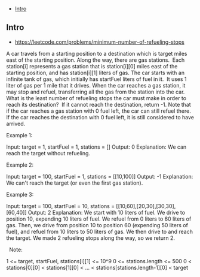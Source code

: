 - [Intro](#intro)

## Intro

- https://leetcode.com/problems/minimum-number-of-refueling-stops

A car travels from a starting position to a destination which is target miles east of the starting position.
Along the way, there are gas stations.  Each station[i] represents a gas station that is station[i][0] miles east of the starting position, and has station[i][1] liters of gas.
The car starts with an infinite tank of gas, which initially has startFuel liters of fuel in it.  It uses 1 liter of gas per 1 mile that it drives.
When the car reaches a gas station, it may stop and refuel, transferring all the gas from the station into the car.
What is the least number of refueling stops the car must make in order to reach its destination?  If it cannot reach the destination, return -1.
Note that if the car reaches a gas station with 0 fuel left, the car can still refuel there.  If the car reaches the destination with 0 fuel left, it is still considered to have arrived.
 

Example 1:

Input: target = 1, startFuel = 1, stations = []
Output: 0
Explanation: We can reach the target without refueling.


Example 2:

Input: target = 100, startFuel = 1, stations = [[10,100]]
Output: -1
Explanation: We can't reach the target (or even the first gas station).


Example 3:

Input: target = 100, startFuel = 10, stations = [[10,60],[20,30],[30,30],[60,40]]
Output: 2
Explanation: 
We start with 10 liters of fuel.
We drive to position 10, expending 10 liters of fuel.  We refuel from 0 liters to 60 liters of gas.
Then, we drive from position 10 to position 60 (expending 50 liters of fuel),
and refuel from 10 liters to 50 liters of gas.  We then drive to and reach the target.
We made 2 refueling stops along the way, so we return 2.

 
Note:

1 <= target, startFuel, stations[i][1] <= 10^9
0 <= stations.length <= 500
0 < stations[0][0] < stations[1][0] < ... < stations[stations.length-1][0] < target




